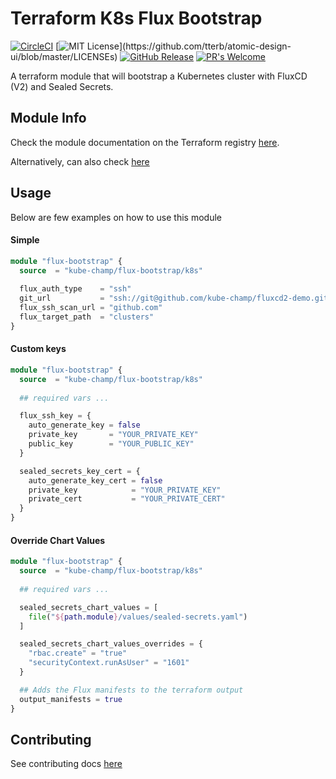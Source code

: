 # Terraform K8s Flux Bootstrap
[![CircleCI](https://circleci.com/gh/kuptan/terraform-k8s-flux-bootstrap/tree/master.svg?style=svg)](https://circleci.com/gh/kuptan/terraform-k8s-flux-bootstrap/tree/master) [![MIT License](https://img.shields.io/apm/l/atomic-design-ui.svg?)](https://github.com/tterb/atomic-design-ui/blob/master/LICENSEs) [![GitHub Release](https://img.shields.io/github/release/kube-champ/terraform-k8s-flux-bootstrap.svg?style=flat)]() [![PR's Welcome](https://img.shields.io/badge/PRs-welcome-brightgreen.svg?style=flat)](http://makeapullrequest.com)

A terraform module that will bootstrap a Kubernetes cluster with FluxCD (V2) and Sealed Secrets.

## Module Info
Check the module documentation on the Terraform registry [here](https://registry.terraform.io/modules/kube-champ/flux-bootstrap/k8s/latest). 

Alternatively, can also check [here](./TERRAFORM.md)

## Usage
Below are few examples on how to use this module

#### Simple

```terraform
module "flux-bootstrap" {
  source  = "kube-champ/flux-bootstrap/k8s"
  
  flux_auth_type    = "ssh"
  git_url           = "ssh://git@github.com/kube-champ/fluxcd2-demo.git"
  flux_ssh_scan_url = "github.com"
  flux_target_path  = "clusters"
}
```

#### Custom keys

```terraform
module "flux-bootstrap" {
  source  = "kube-champ/flux-bootstrap/k8s"
  
  ## required vars ...

  flux_ssh_key = {
    auto_generate_key = false
    private_key       = "YOUR_PRIVATE_KEY"
    public_key        = "YOUR_PUBLIC_KEY"
  }

  sealed_secrets_key_cert = {
    auto_generate_key_cert = false
    private_key            = "YOUR_PRIVATE_KEY"
    private_cert           = "YOUR_PRIVATE_CERT"
  }
}
```

#### Override Chart Values

```terraform
module "flux-bootstrap" {
  source  = "kube-champ/flux-bootstrap/k8s"
  
  ## required vars ...

  sealed_secrets_chart_values = [
    file("${path.module}/values/sealed-secrets.yaml")
  ]

  sealed_secrets_chart_values_overrides = {
    "rbac.create" = "true"
    "securityContext.runAsUser" = "1601"
  }

  ## Adds the Flux manifests to the terraform output
  output_manifests = true
}
```

## Contributing
See contributing docs [here](./docs/CONTRIBUTING.md)
